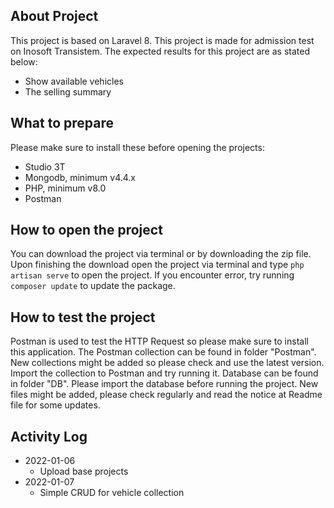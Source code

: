## About Project

This project is based on Laravel 8. This project is made for admission test on Inosoft Transistem. The expected results for this project are as stated below:
- Show available vehicles
- The selling summary

## What to prepare

Please make sure to install these before opening the projects:
- Studio 3T
- Mongodb, minimum v4.4.x
- PHP, minimum v8.0
- Postman

## How to open the project

You can download the project via terminal or by downloading the zip file.
Upon finishing the download open the project via terminal and type `php artisan serve` to open the project.
If you encounter error, try running `composer update` to update the package.

## How to test the project

Postman is used to test the HTTP Request so please make sure to install this application. The Postman collection can be found in folder "Postman". New collections might be added so please check and use the latest version.
Import the collection to Postman and try running it.
Database can be found in folder "DB". Please import the database before running the project. New files might be added, please check regularly and read the notice at Readme file for some updates.

## Activity Log
- 2022-01-06
    * Upload base projects
- 2022-01-07
    * Simple CRUD for vehicle collection